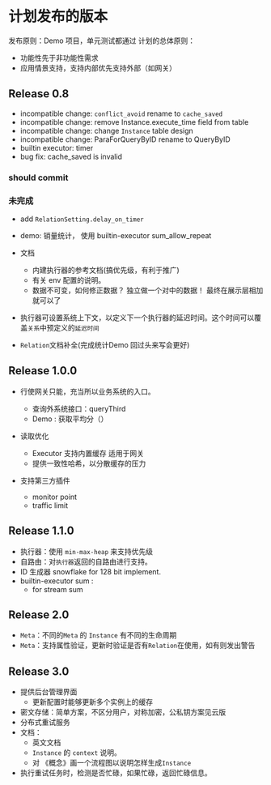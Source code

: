 # 计划发布的版本

发布原则：Demo 项目，单元测试都通过
计划的总体原则：
- 功能性先于非功能性需求
- 应用情景支持，支持内部优先支持外部（如网关）

## Release 0.8

- incompatible change: `conflict_avoid` rename to `cache_saved` 
- incompatible change: remove Instance.execute_time field from table
- incompatible change: change `Instance` table design
- incompatible change: ParaForQueryByID rename to QueryByID 
- builtin executor: timer
- bug fix: cache_saved is invalid

### should commit


### 未完成



- add `RelationSetting.delay_on_timer`

- demo: 销量统计， 使用 builtin-executor sum_allow_repeat

- 文档
  - 内建执行器的参考文档(搞优先级，有利于推广)
  - 有关 env 配置的说明。 
  - 数据不可变，如何修正数据？ 独立做一个对中的数据！ 最终在展示层相加就可以了

- 执行器可设置系统上下文，以定义下一个执行器的延迟时间。这个时间可以覆盖`关系`中预定义的`延迟时间`
- `Relation`文档补全(完成统计Demo 回过头来写会更好)


## Release 1.0.0

- 行使网关只能，充当所以业务系统的入口。
  - 查询外系统接口：queryThird
  - Demo : 获取平均分（）
- 读取优化
  - Executor 支持内置缓存 适用于网关
  - 提供一致性哈希，以分散缓存的压力

- 支持第三方插件
  * monitor point
  * traffic limit

## Release 1.1.0

- 执行器：使用 `min-max-heap` 来支持优先级
- 自路由：对`执行器`返回的自路由进行支持。
- ID 生成器 snowflake for 128 bit implement.
- builtin-executor sum :
  - for stream sum

## Release 2.0

- `Meta`：不同的`Meta` 的 `Instance` 有不同的生命周期
- `Meta`：支持属性验证，更新时验证是否有`Relation`在使用，如有则发出警告

## Release 3.0

- 提供后台管理界面
  - 更新配置时能够更新多个实例上的缓存
-  密文存储：简单方案，不区分用户，对称加密，公私钥方案见云版
- 分布式重试服务
- 文档：
  - 英文文档
  - `Instance` 的 `context` 说明。
  - 对 《概念》画一个流程图以说明怎样生成`Instance`
- 执行重试任务时，检测是否忙碌，如果忙碌，返回忙碌信息。

